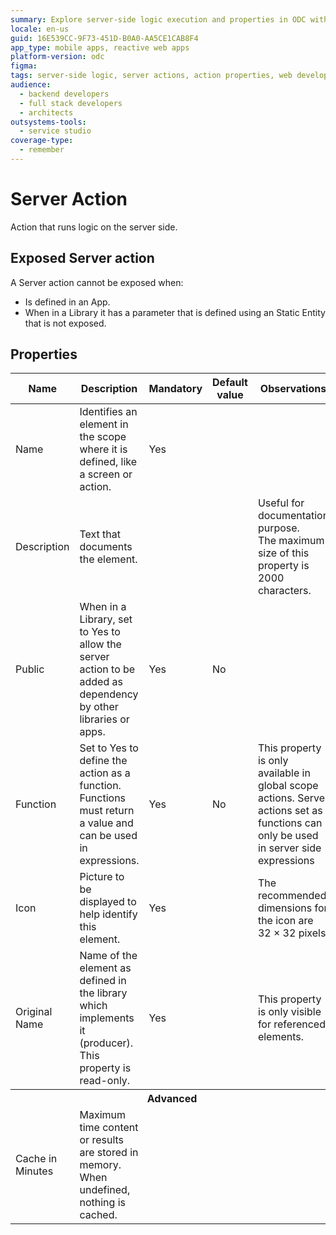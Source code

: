 ```yaml
---
summary: Explore server-side logic execution and properties in ODC with detailed guidelines on exposed server actions and their constraints.
locale: en-us
guid: 16E539CC-9F73-451D-B0A0-AA5CE1CAB8F4
app_type: mobile apps, reactive web apps
platform-version: odc
figma:
tags: server-side logic, server actions, action properties, web development
audience:
  - backend developers
  - full stack developers
  - architects
outsystems-tools:
  - service studio
coverage-type:
  - remember
---
```


# Server Action

Action that runs logic on the server side.  

## Exposed Server action

A Server action cannot be exposed when:

* Is defined in an App.
* When in a Library it has a parameter that is defined using an Static Entity that is not exposed.

## Properties

<table markdown="1">
<thead>
<tr>
<th>Name</th>
<th>Description</th>
<th>Mandatory</th>
<th>Default value</th>
<th>Observations</th>
</tr>
</thead>
<tbody>
<tr>
<td title="Name">Name</td>
<td>Identifies an element in the scope where it is defined, like a screen or action.</td>
<td>Yes</td>
<td></td>
<td></td>
</tr>
<tr>
<td title="Description">Description</td>
<td>Text that documents the element.</td>
<td></td>
<td></td>
<td>Useful for documentation purpose.<br/>The maximum size of this property is 2000 characters.</td>
</tr>
<tr>
<td title="Public">Public</td>
<td>When in a Library, set to Yes to allow the server action to be added as dependency by other libraries or apps.</td>
<td>Yes</td>
<td>No</td>
<td></td>
</tr>
<tr>
<td title="Function">Function</td>
<td>Set to Yes to define the action as a function. Functions must return a value and can be used in expressions.</td>
<td>Yes</td>
<td>No</td>
<td>This property is only available in global scope actions. Server actions set as functions can only be used in server side expressions</td>
</tr>
<tr>
<td title="Icon">Icon</td>
<td>Picture to be displayed to help identify this element.</td>
<td>Yes</td>
<td></td>
<td>The recommended dimensions for the icon are 32 &#215; 32 pixels.</td>
</tr>
<tr>
<td title="Original Name">Original Name</td>
<td>Name of the element as defined in the library which implements it (producer). This property is read-only.</td>
<td>Yes</td>
<td></td>
<td>This property is only visible for referenced elements.</td>
</tr>
<tr >
<th colspan="5">Advanced</th>
</tr>
<tr>
<td title="Cache in Minutes">Cache in Minutes</td>
<td>Maximum time content or results are stored in memory. When undefined, nothing is cached.</td>
<td></td>
<td></td>
<td></td>
</tr>
</tbody>
</table>

